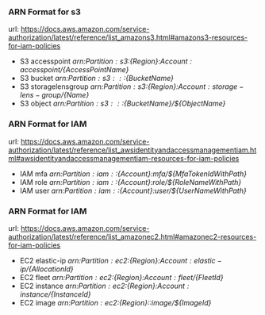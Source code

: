 ### ARN Format for s3
url: https://docs.aws.amazon.com/service-authorization/latest/reference/list_amazons3.html#amazons3-resources-for-iam-policies

- S3 accesspoint
 *arn:${Partition}:s3:${Region}:${Account}:accesspoint/${AccessPointName}*
- S3 bucket
 *arn:${Partition}:s3:::${BucketName}*
- S3 storagelensgroup
 *arn:${Partition}:s3:${Region}:${Account}:storage-lens-group/${Name}*
- S3 object
 *arn:${Partition}:s3:::${BucketName}/${ObjectName}*


### ARN Format for IAM
url: https://docs.aws.amazon.com/service-authorization/latest/reference/list_awsidentityandaccessmanagementiam.html#awsidentityandaccessmanagementiam-resources-for-iam-policies

- IAM mfa
 *arn:${Partition}:iam::${Account}:mfa/${MfaTokenIdWithPath}*
- IAM role
 *arn:${Partition}:iam::${Account}:role/${RoleNameWithPath}*
- IAM user
 *arn:${Partition}:iam::${Account}:user/${UserNameWithPath}*

### ARN Format for IAM
url: https://docs.aws.amazon.com/service-authorization/latest/reference/list_amazonec2.html#amazonec2-resources-for-iam-policies

- EC2 elastic-ip
 *arn:${Partition}:ec2:${Region}:${Account}:elastic-ip/${AllocationId}*
- EC2 fleet
 *arn:${Partition}:ec2:${Region}:${Account}:fleet/${FleetId}*
- EC2 instance
 *arn:${Partition}:ec2:${Region}:${Account}:instance/${InstanceId}*
- EC2 image
 *arn:${Partition}:ec2:${Region}::image/${ImageId}*
